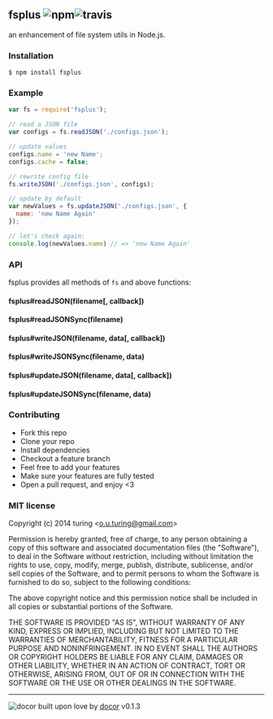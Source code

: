 ## fsplus ![npm](https://badge.fury.io/js/fsplus.png)![travis](https://img.shields.io/travis/guo-yu/fsplus.svg?style=plastic)

an enhancement of file system utils in Node.js.

### Installation
````
$ npm install fsplus
````

### Example
````javascript
var fs = require('fsplus');

// read a JSON file
var configs = fs.readJSON('./configs.json');

// update values
configs.name = 'new Name';
configs.cache = false;

// rewrite config file
fs.writeJSON('./configs.json', configs);

// update by default
var newValues = fs.updateJSON('./configs.json', {
  name: 'new Name Again'
});

// let's check again:
console.log(newValues.name) // => 'new Name Again'
````

### API

fsplus provides all methods of `fs` and above functions:

#### fsplus#readJSON(filename[, callback])
#### fsplus#readJSONSync(filename)
#### fsplus#writeJSON(filename, data[, callback])
#### fsplus#writeJSONSync(filename, data)
#### fsplus#updateJSON(filename, data[, callback])
#### fsplus#updateJSONSync(filename, data)

### Contributing
- Fork this repo
- Clone your repo
- Install dependencies
- Checkout a feature branch
- Feel free to add your features
- Make sure your features are fully tested
- Open a pull request, and enjoy <3

### MIT license
Copyright (c) 2014 turing &lt;o.u.turing@gmail.com&gt;

Permission is hereby granted, free of charge, to any person obtaining a copy
of this software and associated documentation files (the &quot;Software&quot;), to deal
in the Software without restriction, including without limitation the rights
to use, copy, modify, merge, publish, distribute, sublicense, and/or sell
copies of the Software, and to permit persons to whom the Software is
furnished to do so, subject to the following conditions:

The above copyright notice and this permission notice shall be included in
all copies or substantial portions of the Software.

THE SOFTWARE IS PROVIDED &quot;AS IS&quot;, WITHOUT WARRANTY OF ANY KIND, EXPRESS OR
IMPLIED, INCLUDING BUT NOT LIMITED TO THE WARRANTIES OF MERCHANTABILITY,
FITNESS FOR A PARTICULAR PURPOSE AND NONINFRINGEMENT. IN NO EVENT SHALL THE
AUTHORS OR COPYRIGHT HOLDERS BE LIABLE FOR ANY CLAIM, DAMAGES OR OTHER
LIABILITY, WHETHER IN AN ACTION OF CONTRACT, TORT OR OTHERWISE, ARISING FROM,
OUT OF OR IN CONNECTION WITH THE SOFTWARE OR THE USE OR OTHER DEALINGS IN
THE SOFTWARE.

---
![docor](https://cdn1.iconfinder.com/data/icons/windows8_icons_iconpharm/26/doctor.png)
built upon love by [docor](https://github.com/turingou/docor.git) v0.1.3
